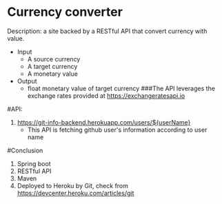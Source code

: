 # Currency converter
Description: a site backed by a RESTful API that convert currency with value.
* Input
    * A source currency
    * A target currency
    * A monetary value
* Output
    * float monetary value of target currency
###The API leverages the exchange rates provided at https://exchangeratesapi.io

#API:
1. https://git-info-backend.herokuapp.com/users/${userName}
   * This API is fetching github user's information according to user name


#Conclusion
1. Spring boot
2. RESTful API
3. Maven
4. Deployed to Heroku by Git, check from https://devcenter.heroku.com/articles/git
